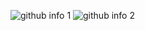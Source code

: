   ![github info 1](https://github-readme-stats.vercel.app/api?username=whenthesilly&show_icons=true&theme=nord&include_all_commits=true)
  ![github info 2](https://github-readme-stats.vercel.app/api/top-langs/?username=whenthesilly&langs_count=14&theme=nord&layout=compact)
